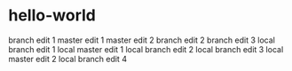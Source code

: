 # hello-world

branch edit 1
master edit 1
master edit 2
branch edit 2
branch edit 3
local branch edit 1
local master edit 1
local branch edit 2
local branch edit 3
local master edit 2
local branch edit 4
